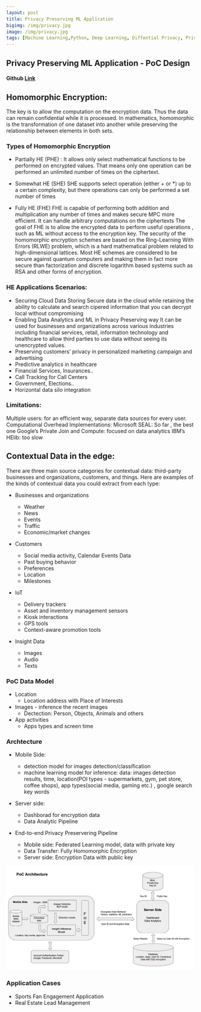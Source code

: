 ```yaml
---
layout: post
title: Privacy Preserving ML Application
bigimg: /img/privacy.jpg
image: /img/privacy.jpg
tags: [Machine Learning,Python, Deep Learning, Diffential Privacy, Privacy preserving, Homomorphic Encryption]
---
```


## Privacy Preserving ML Application - PoC Design 

#### Github [Link](https://github.com/Pyligent/privacy-preserving-poc)

## Homomorphic Encryption:
The key is to allow the computation on the encryption data. Thus the data can remain confidential while it is processed. In mathematics, homomorphic is the transformation of one dataset into another while preserving the relationship between elements in both sets. 

### Types of Homomorphic Encryption
 - Partially HE (PHE) :
It allows only select mathematical functions to be performed on encrypted values. That means only one operation can be performed an unlimited number of times on the ciphertext.

- Somewhat HE (SHE)
SHE supports select operation (either + or *) up to a certain complexity, but there operations can only be performed a set number of times

- Fully HE (FHE)
FHE is capable of performing both addition and multiplication any number of times and makes secure MPC more efficient. It can handle arbitrary computations on the ciphertexts
The goal of FHE is to allow the encrypted data to perform useful operations , such as ML without access to the encryption key.
The security of the homomorphic encryption schemes are based on the Ring-Learning With Errors (RLWE) problem, which is a hard mathematical problem related to high-dimensional lattices. Most HE schemes are considered to be secure against quantum computers and making them in fact more secure than factorization and discrete logarithm based systems such as RSA and other forms of encryption.

### HE Applications Scenarios:
- Securing Cloud Data Storing
Secure data in the cloud while retaining the ability to calculate and search cipered information that you can decrypt local without compromising
- Enabling Data Analytics and ML in Privacy Preserving way
It can be used for businesses and organizations across various industries including financial services, retail, information technology and healthcare to allow third parties to use data without seeing its unencrypted values.
- Preserving customers’ privacy in personalized marketing campaign and advertising
- Predictive analytics in healthcare
- Financial Services, Insurances..
- Call Tracking for Call Centers
- Government, Elections..
- Horizontal data silo integration

### Limitations:
Multiple users: for an efficient way, separate data sources for every user.
Computational Overhead
Implementations: 
Microsoft SEAL: So far , the best one
Google’s Private Join and Compute: focused on data analytics
IBM’s HElib: too slow


## Contextual Data in the edge:

There are three main source categories for contextual data: third-party businesses and organizations, customers, and things. Here are examples of the kinds of contextual data you could extract from each type:

- Businesses and organizations
  - Weather
  - News
  - Events
  - Traffic
  - Economic/market changes
 
- Customers
  - Social media activity, Calendar Events Data
  - Past buying behavior
  - Preferences
  - Location
  - Milestones
 
- IoT
  - Delivery trackers
  - Asset and inventory management sensors
  - Kiosk interactions
  - GPS tools
  - Context-aware promotion tools
  
- Insight Data
  - Images
  - Audio
  - Texts

### PoC Data Model

- Location
  - Location address with Place of Interests
- Images - inference the recent images 
  - Dectection: Person, Objects, Animals and others 
- App activities
  - Apps types and screen time
 
 ### Archtecture 
 
 - Mobile Side:
   - detection model for images detection/classification 
   - machine learning model for inference: 
     data: images detection results, time, location(POI types - supermarkets, gym, pet store, coffee shops), app types(social media, gaming etc.) , google search key words
     
 - Server side:
   - Dashborad for encryption data
   - Data Analytic Pipeline
   
 - End-to-end Privacy Preservering Pipeline
   - Mobile side: Federated Learning model, data with private key
   - Data Transfer: Fully Homomorphic Encryption 
   - Server side: Encryption Data with public key
   
 ![img](https://github.com/Pyligent/privacy-preserving-poc/blob/master/pocv10.png)
 
 ### Application Cases
 
 - Sports Fan Engagement Application
 - Real Estate Lead Management


